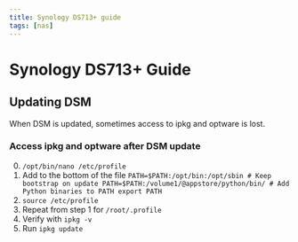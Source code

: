 ```yaml
---
title: Synology DS713+ guide
tags: [nas]
---
```


# Synology DS713+ Guide

## Updating DSM

When DSM is updated, sometimes access to ipkg and optware is lost.

### Access ipkg and optware after DSM update

0. `/opt/bin/nano /etc/profile`
0. Add to the bottom of the file
        ```
        PATH=$PATH:/opt/bin:/opt/sbin # Keep bootstrap on update
        PATH=$PATH:/volume1/@appstore/python/bin/ # Add Python binaries to PATH
        export PATH
        ```
0. `source /etc/profile`
0. Repeat from step 1 for `/root/.profile`
0. Verify with `ipkg -v`
0. Run `ipkg update` 
